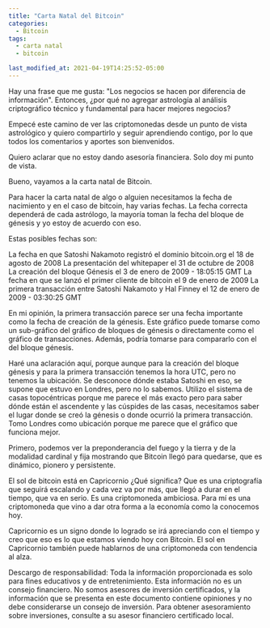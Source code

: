 ```yaml
---
title: "Carta Natal del Bitcoin"
categories:
  - Bitcoin
tags:
  - carta natal
  - bitcoin

last_modified_at: 2021-04-19T14:25:52-05:00
---
```


Hay una frase que me gusta: "Los negocios se hacen por diferencia de información". Entonces, ¿por qué no agregar astrología al análisis criptográfico técnico y fundamental para hacer mejores negocios?

Empecé este camino de ver las criptomonedas desde un punto de vista astrológico y quiero compartirlo y seguir aprendiendo contigo, por lo que todos los comentarios y aportes son bienvenidos.

Quiero aclarar que no estoy dando asesoría financiera. Solo doy mi punto de vista.

Bueno, vayamos a la carta natal de Bitcoin.

Para hacer la carta natal de algo o alguien necesitamos la fecha de nacimiento y en el caso de bitcoin, hay varias fechas. La fecha correcta dependerá de cada astrólogo, la mayoría toman la fecha del bloque de génesis y yo estoy de acuerdo con eso.

Estas posibles fechas son:

La fecha en que Satoshi Nakamoto registró el dominio bitcoin.org el 18 de agosto de 2008
La presentación del whitepaper el 31 de octubre de 2008
La creación del bloque Génesis el 3 de enero de 2009 - 18:05:15 GMT
La fecha en que se lanzó el primer cliente de bitcoin el 9 de enero de 2009
La primera transacción entre Satoshi Nakamoto y Hal Finney el 12 de enero de 2009 - 03:30:25 GMT

En mi opinión, la primera transacción parece ser una fecha importante como la fecha de creación de la génesis. Este gráfico puede tomarse como un sub-gráfico del gráfico de bloques de génesis o directamente como el gráfico de transacciones. Además, podría tomarse para compararlo con el del bloque génesis.

Haré una aclaración aquí, porque aunque para la creación del bloque génesis y para la primera transacción tenemos la hora UTC, pero no tenemos la ubicación.
Se desconoce dónde estaba Satoshi en eso, se supone que estuvo en Londres, pero no lo sabemos. Utilizo el sistema de casas topocéntricas porque me parece el más exacto pero para saber dónde están el ascendente y las cúspides de las casas, necesitamos saber el lugar donde se creó la génesis o donde ocurrió la primera transacción. Tomo Londres como ubicación porque me parece que el gráfico que funciona mejor.

Primero, podemos ver la preponderancia del fuego y la tierra y de la modalidad cardinal y fija mostrando que Bitcoin llegó para quedarse, que es dinámico, pionero y persistente.

El sol de bitcoin está en Capricornio
¿Qué significa? Que es una criptografía que seguirá escalando y cada vez va por más, que llegó a durar en el tiempo, que va en serio. Es una criptomoneda ambiciosa. Para mí es una criptomoneda que vino a dar otra forma a la economía como la conocemos hoy.

Capricornio es un signo donde lo logrado se irá apreciando con el tiempo y creo que eso es lo que estamos viendo hoy con Bitcoin.
El sol en Capricornio también puede hablarnos de una criptomoneda con tendencia al alza.




Descargo de responsabilidad: Toda la información proporcionada es solo para fines educativos y de entretenimiento. Esta información no es un consejo financiero. No somos asesores de inversión certificados, y la información que se presenta en este documento contiene opiniones y no debe considerarse un consejo de inversión. Para obtener asesoramiento sobre inversiones, consulte a su asesor financiero certificado local.